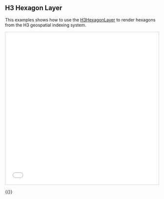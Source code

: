 ## H3 Hexagon Layer

This examples shows how to use the <a href="https://deck.gl/docs/api-reference/geo-layers/h3-hexagon-layer">H3HexagonLayer</a> to render hexagons from the H3 geospatial indexing system.

<iframe src="../h3-hexagon-layer.html" style="border: 1px solid #cfcfcf; width: 100%; height: 500px" title="H3 Hexagon Layer"></iframe>

{{<codeHighlight src="h3-hexagon-layer.html" lang="html">}}

